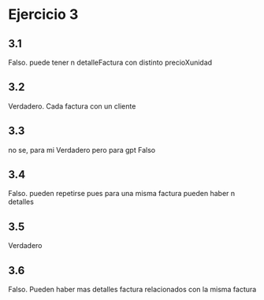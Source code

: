 # Ejercicio 3

## 3.1

Falso. puede tener n detalleFactura con distinto precioXunidad

## 3.2

Verdadero. Cada factura con un cliente

## 3.3

no se, para mi Verdadero pero para gpt Falso

## 3.4

Falso. pueden repetirse pues para una misma factura pueden haber n detalles

## 3.5

Verdadero

## 3.6

Falso. Pueden haber mas detalles factura relacionados con la misma factura